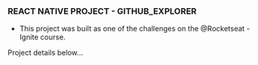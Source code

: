 ### REACT NATIVE PROJECT - GITHUB_EXPLORER

- This project was built as one of the challenges on the @Rocketseat - Ignite course.

Project details below...
